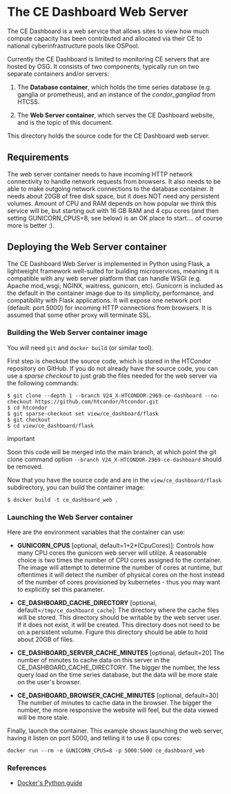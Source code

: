 # The CE Dashboard Web Server

The CE Dashboard is a web service that allows sites to view how much compute
capacity has been contributed and allocated via their CE to national
cyberinfrastructure pools like OSPool. 

Currently the CE Dashboard is limited to monitoring CE servers that are hosted
by OSG.  It consists of two components, typically run on two separate containers
and/or servers:

1. The **Database container**, which holds the time series database (e.g.
ganglia or prometheus), and an instance of the _condor_gangliad_ from HTCSS.

2. The **Web Server container**, which serves the CE Dashboard website, and is
the topic of this document.  

This directory holds the source code for the CE Dashboard web server.

## Requirements

The web server container needs to have incoming
HTTP network connectivity to handle network requests from browsers.  It also
needs to be able to make outgoing network connections to the database container.
It needs about 20GB of free disk space, but it does NOT need any persistent
volumes.  Amount of CPU and RAM depends on how popular we think this service will be, but starting out with 16 GB RAM and 4 cpu cores (and then setting GUNICORN_CPUS=8, see below) is an OK place to start.... of course more is better :).

## Deploying the Web Server container

The CE Dashboard Web Server is implemented in Python using Flask, a lightweight framework well-suited for building microservices, meaning it is
compatible with any web server platform that can handle WSGI (e.g. Apache
mod_wsgi, NGINX, waitress, gunicorn, etc). Gunicorn is included as the default in the container image due to its simplicity, performance, and compatibility with Flask applications.
It will expose one network port (default: port 5000) for incoming HTTP connections from browsers.  It is assumed that some other proxy will terminate SSL. 

### Building the Web Server container image

You will need `git` and `docker build` (or similar tool).  

First step is checkout the source code, which is stored in the HTCondor
repository on GitHub. If you do not already have the source code, you can use a
_sparse checkout_ to just grab the files needed for the web server via the
following commands:

```console
$ git clone --depth 1 --branch V24_X-HTCONDOR-2969-ce-dashboard --no-checkout https://github.com/htcondor/htcondor.git
$ cd htcondor
$ git sparse-checkout set view/ce_dashboard/flask
$ git checkout
$ cd view/ce_dashboard/flask
```
> [!IMPORTANT]
> Soon this code will be merged into the main branch, at which point the git
clone command option `--branch V24_X-HTCONDOR-2969-ce-dashboard` should be
removed.

Now that you have the source code and are in the `view/ce_dashboard/flask` subdirectory, you can build the container image:

```console
$ docker build -t ce_dashboard_web .
```

### Launching the Web Server container

Here are the environment variables that the container can use:

* **GUNICORN_CPUS** [optional, default=1+2*(CpuCores)]: Controls how many
CPU cores the gunicorn web server will utilize.  A reasonable choice is two
times the number of CPU cores assigned to the container.  The image will attempt
to determine the number of cores at runtime, but oftentimes it will detect the
number of physical cores on the host instead of the number of cores provisioned by
kubernetes - thus you may want to explicitly set this parameter.

* **CE_DASHBOARD_CACHE_DIRECTORY** [optional,
 default=`/tmp/ce_dashboard_cache`]: The directory where the cache files will
 be stored.  This directory should be writable by the web server user. If it
 does not exist, it will be created. This directory does not need to be on a
 persistent volume. Figure this directory should be able to hold about 20GB of
 files.

* **CE_DASHBOARD_SERVER_CACHE_MINUTES** [optional, default=20] The number of
 minutes to cache data on this server in the CE_DASHBOARD_CACHE_DIRECTORY.  The
 bigger the number, the less query load on the time series database, but the
 data will be more stale on the user's browser.

* **CE_DASHBOARD_BROWSER_CACHE_MINUTES** [optional, default=30] The number of
 minutes to cache data in the browser. The bigger the number, the more
 responsive the website will feel, but the data viewed will be more stale.

Finally, launch the container.  This example shows launching the web server, having it listen on port 5000, and telling it to use 8 cpu cores:

```[console]
docker run --rm -e GUNICORN_CPUS=8 -p 5000:5000 ce_dashboard_web
```

### References
* [Docker's Python guide](https://docs.docker.com/language/python/)
